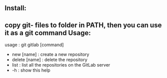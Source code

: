 Install:
--------
copy git- files to folder in PATH, then you can use it as a git command
Usage:
------
usage : git gitlab [command]
-   new [name] : create a new repository
-   delete [name] : delete the repository
-   list : list all the repositories on the GitLab server
-   -h : show this help